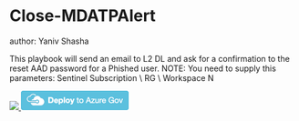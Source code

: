 # Close-MDATPAlert
author: Yaniv Shasha

This playbook will send an email to L2 DL and ask for a confirmation to the reset AAD password for a Phished user.
NOTE: You need to supply this parameters: Sentinel Subscription \ RG \ Workspace
N

<a href="https://azuredeploy.net/?repository=https://github.com/Yaniv-Shasha/Sentinel/tree/master/Playbooks/Close-MDATPAlert" target="_blank">
    <img src="http://azuredeploy.net/deploybutton.png"/>
</a>
<a href="https://portal.azure.us/#create/Microsoft.Template/uri/https%3A%2F%2Fgithub.com%2FYaniv-Shasha%2FSentinel%2Fblob%2Fmaster%2FPlaybooks%2FClose-MDAP-Alert%2Fazuredeploy.json" target="_blank">
<img src="https://raw.githubusercontent.com/Azure/azure-quickstart-templates/master/1-CONTRIBUTION-GUIDE/images/deploytoazuregov.png"/>
</a>